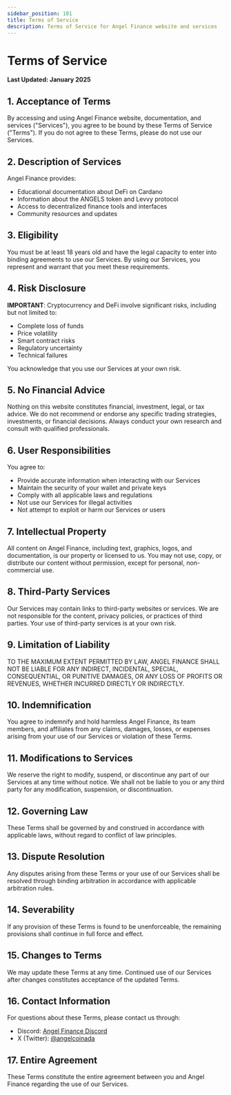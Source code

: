 ```yaml
---
sidebar_position: 101
title: Terms of Service
description: Terms of Service for Angel Finance website and services
---
```


# Terms of Service

**Last Updated: January 2025**

## 1. Acceptance of Terms

By accessing and using Angel Finance website, documentation, and services ("Services"), you agree to be bound by these Terms of Service ("Terms"). If you do not agree to these Terms, please do not use our Services.

## 2. Description of Services

Angel Finance provides:
- Educational documentation about DeFi on Cardano
- Information about the ANGELS token and Levvy protocol
- Access to decentralized finance tools and interfaces
- Community resources and updates

## 3. Eligibility

You must be at least 18 years old and have the legal capacity to enter into binding agreements to use our Services. By using our Services, you represent and warrant that you meet these requirements.

## 4. Risk Disclosure

**IMPORTANT**: Cryptocurrency and DeFi involve significant risks, including but not limited to:
- Complete loss of funds
- Price volatility
- Smart contract risks
- Regulatory uncertainty
- Technical failures

You acknowledge that you use our Services at your own risk.

## 5. No Financial Advice

Nothing on this website constitutes financial, investment, legal, or tax advice. We do not recommend or endorse any specific trading strategies, investments, or financial decisions. Always conduct your own research and consult with qualified professionals.

## 6. User Responsibilities

You agree to:
- Provide accurate information when interacting with our Services
- Maintain the security of your wallet and private keys
- Comply with all applicable laws and regulations
- Not use our Services for illegal activities
- Not attempt to exploit or harm our Services or users

## 7. Intellectual Property

All content on Angel Finance, including text, graphics, logos, and documentation, is our property or licensed to us. You may not use, copy, or distribute our content without permission, except for personal, non-commercial use.

## 8. Third-Party Services

Our Services may contain links to third-party websites or services. We are not responsible for the content, privacy policies, or practices of third parties. Your use of third-party services is at your own risk.

## 9. Limitation of Liability

TO THE MAXIMUM EXTENT PERMITTED BY LAW, ANGEL FINANCE SHALL NOT BE LIABLE FOR ANY INDIRECT, INCIDENTAL, SPECIAL, CONSEQUENTIAL, OR PUNITIVE DAMAGES, OR ANY LOSS OF PROFITS OR REVENUES, WHETHER INCURRED DIRECTLY OR INDIRECTLY.

## 10. Indemnification

You agree to indemnify and hold harmless Angel Finance, its team members, and affiliates from any claims, damages, losses, or expenses arising from your use of our Services or violation of these Terms.

## 11. Modifications to Services

We reserve the right to modify, suspend, or discontinue any part of our Services at any time without notice. We shall not be liable to you or any third party for any modification, suspension, or discontinuation.

## 12. Governing Law

These Terms shall be governed by and construed in accordance with applicable laws, without regard to conflict of law principles.

## 13. Dispute Resolution

Any disputes arising from these Terms or your use of our Services shall be resolved through binding arbitration in accordance with applicable arbitration rules.

## 14. Severability

If any provision of these Terms is found to be unenforceable, the remaining provisions shall continue in full force and effect.

## 15. Changes to Terms

We may update these Terms at any time. Continued use of our Services after changes constitutes acceptance of the updated Terms.

## 16. Contact Information

For questions about these Terms, please contact us through:
- Discord: [Angel Finance Discord](https://discord.com/invite/angelfinance)
- X (Twitter): [@angelcoinada](https://x.com/angelcoinada)

## 17. Entire Agreement

These Terms constitute the entire agreement between you and Angel Finance regarding the use of our Services.